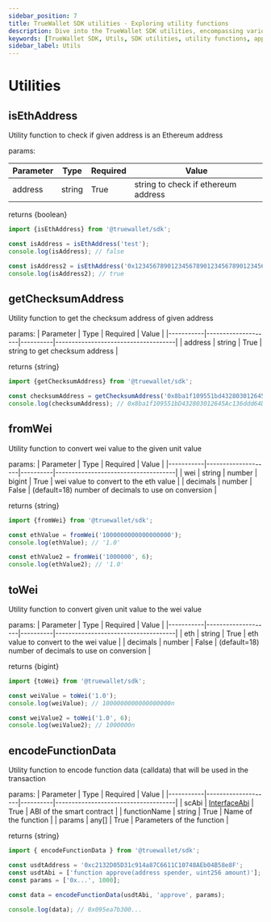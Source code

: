 ```yaml
---
sidebar_position: 7
title: TrueWallet SDK utilities - Exploring utility functions
description: Dive into the TrueWallet SDK utilities, encompassing various functions for managing and accessing essential data within your applications. Explore the functionalities and capabilities offered by different data interfaces within the TrueWallet SDK.
keywords: [TrueWallet SDK, Utils, SDK utilities, utility functions, application development, interface functionalities]
sidebar_label: Utils
---
```


# Utilities

## isEthAddress
Utility function to check if given address is an Ethereum address

params:

| Parameter | Type               | Required | Value                               |
|-----------|--------------------|----------|-------------------------------------|
| address   | string             | True     | string to check if ethereum address |

returns \{boolean\}

```typescript
import {isEthAddress} from '@truewallet/sdk';

const isAddress = isEthAddress('test');
console.log(isAddress); // false

const isAddress2 = isEthAddress('0x1234567890123456789012345678901234567890');
console.log(isAddress2); // true
```

## getChecksumAddress

Utility function to get the checksum address of given address

params:
| Parameter | Type               | Required | Value                               |
|-----------|--------------------|----------|-------------------------------------|
| address   | string             | True     | string to get checksum address       |

returns \{string\}

```typescript
import {getChecksumAddress} from '@truewallet/sdk';

const checksumAddress = getChecksumAddress('0x8ba1f109551bd432803012645ac136ddd64dba72');
console.log(checksumAddress); // 0x8ba1f109551bD432803012645Ac136ddd64DBA72
```

## fromWei

Utility function to convert wei value to the given unit value

params:
| Parameter | Type               | Required | Value                               |
|-----------|--------------------|----------|-------------------------------------|
| wei       | string | number | bigint | True     | wei value to convert to the eth value      |
| decimals  | number             | False    | (default=18) number of decimals to use on conversion |

returns \{string\}

```typescript
import {fromWei} from '@truewallet/sdk';

const ethValue = fromWei('1000000000000000000');
console.log(ethValue); // '1.0'

const ethValue2 = fromWei('1000000', 6);
console.log(ethValue2); // '1.0'
```

## toWei

Utility function to convert given unit value to the wei value

params:
| Parameter | Type               | Required | Value                               |
|-----------|--------------------|----------|-------------------------------------|
| eth       | string  | True     | eth value to convert to the wei value      |
| decimals  | number             | False    | (default=18) number of decimals to use on conversion |

returns \{bigint\}

```typescript
import {toWei} from '@truewallet/sdk';

const weiValue = toWei('1.0');
console.log(weiValue); // 1000000000000000000n

const weiValue2 = toWei('1.0', 6);
console.log(weiValue2); // 1000000n
```

## encodeFunctionData

Utility function to encode function data (calldata) that will be used in the transaction

params:
| Parameter | Type               | Required | Value                               |
|-----------|--------------------|----------|-------------------------------------|
| scAbi |  <a href="https://docs.ethers.org/v6/api/abi/#InterfaceAbi" target="_blank" rel="nofollow noopener noreferrer">InterfaceAbi</a> | True | ABI of the smart contract |
| functionName | string | True | Name of the function |
| params | any[] | True | Parameters of the function |

returns \{string\}

```typescript
import { encodeFunctionData } from '@truewallet/sdk';

const usdtAddress = '0xc2132D05D31c914a87C6611C10748AEb04B58e8F';
const usdtAbi = ['function approve(address spender, uint256 amount)'];
const params = ['0x...', 1000];

const data = encodeFunctionData(usdtAbi, 'approve', params);

console.log(data); // 0x095ea7b300...
```
